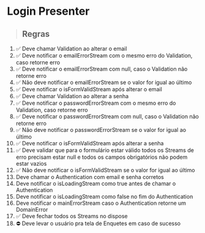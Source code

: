 # Login Presenter

> ## Regras

01. ✅ Deve chamar Validation ao alterar o email
02. ✅ Deve notificar o emailErrorStream com o mesmo erro do Validation, caso retorne erro
03. ✅ Deve notificar o emailErrorStream com null, caso o Validation não retorne erro
04. ✅ Não deve notificar o emailErrorStream se o valor for igual ao último
05. ✅ Deve notificar o isFormValidStream após alterar o email
06. ✅ Deve chamar Validation ao alterar a senha
07. ✅ Deve notificar o passwordErrorStream com o mesmo erro do Validation, caso retorne erro
08. ✅ Deve notificar o passwordErrorStream com null, caso o Validation não retorne erro
09. ✅ Não deve notificar o passwordErrorStream se o valor for igual ao último
10. ✅ Deve notificar o isFormValidStream após alterar a senha
11. ✅ Deve validar que para o formulário estar válido todos os Streams de erro precisam estar null e todos os campos obrigatórios não podem estar vazios
12. ✅ Não deve notificar o isFormValidStream se o valor for igual ao último
13. Deve chamar o Authentication com email e senha corretos
14. Deve notificar o isLoadingStream como true antes de chamar o Authentication
15. Deve notificar o isLoadingStream como false no fim do Authentication
16. Deve notificar o mainErrorStream caso o Authentication retorne um DomainError
17. ✅ Deve fechar todos os Streams no dispose
19. ⛔ Deve levar o usuário pra tela de Enquetes em caso de sucesso
